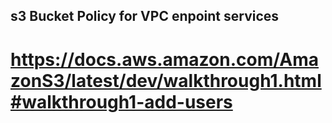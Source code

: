 ## s3 Bucket Policy for VPC enpoint services
# https://docs.aws.amazon.com/AmazonS3/latest/dev/walkthrough1.html#walkthrough1-add-users
